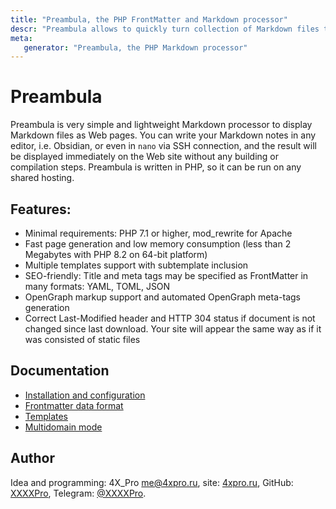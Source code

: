 ```yaml
---
title: "Preambula, the PHP FrontMatter and Markdown processor"
descr: "Preambula allows to quickly turn collection of Markdown files to fully functional Web-site."
meta:
   generator: "Preambula, the PHP Markdown processor"
---
```

# Preambula

Preambula is very simple and lightweight Markdown processor to display Markdown files as Web pages. You can write your Markdown notes in any editor, i.e. Obsidian, or even in `nano` via SSH connection, and the result will be displayed immediately on the Web site without any building or compilation steps. Preambula is written in PHP, so it can be run on any shared hosting.

## Features:

* Minimal requirements: PHP 7.1 or higher, mod_rewrite for Apache
* Fast page generation and low memory consumption (less than 2 Megabytes with PHP 8.2 on 64-bit platform)
* Multiple templates support with subtemplate inclusion
* SEO-friendly: Title and meta tags may be specified as FrontMatter in many formats: YAML, TOML, JSON
* OpenGraph markup support and automated OpenGraph meta-tags generation
* Correct Last-Modified header and HTTP 304 status if document is not changed since last download. Your site will appear the same way as if it was consisted of static files

## Documentation 

* [Installation and configuration](install.md)
* [Frontmatter data format](data.md)
* [Templates](templates.md)
* [Multidomain mode](multi.md)

## Author

Idea and programming: 4X_Pro <me@4xpro.ru>, site: [4xpro.ru](https://4xpro.ru), GitHub: [XXXXPro](https://github.com/XXXXPro), Telegram: [@XXXXPro](https://t.me/XXXXPro).